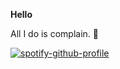 **Hello**

All I do is complain. 🤙

[![spotify-github-profile](https://spotify-github-profile.kittinanx.com/api/view?uid=u271gtp954nh4foh02cjawo2z&cover_image=true&theme=novatorem&show_offline=false&background_color=000000&interchange=true&bar_color=000000&bar_color_cover=true)](https://spotify-github-profile.kittinanx.com/api/view?uid=u271gtp954nh4foh02cjawo2z&redirect=true)
